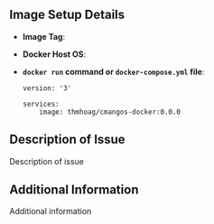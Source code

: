 <!--
    Please fill out the folling information as completely as possible so we can reproduce your issue.
-->

## Image Setup Details

<!-- The Docker image tag of thmhoag/cmangos-docker being used -->
* **Image Tag**: 
<!-- The operating system of the host machine the container is running on (Windows/Mac/Linux).
     Please include the Linux distribution if applicable. -->
* **Docker Host OS**: 
<!-- Docker Run command being used, or the docker-compose.yml file being used if Docker Compose
     is being used to run the container. -->
* **`docker run` command or `docker-compose.yml` file**: 
    ```
    version: '3'

    services:
        image: thmhoag/cmangos-docker:0.0.0
    ```

## Description of Issue
<!-- Please give a detailed description of your issue here -->
Description of issue

## Additional Information
<!-- Please include any additional information you think might be relevant here,
     such as config files, crontab files, etc -->
Additional information